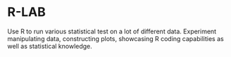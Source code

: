 # R-LAB
Use R to run various statistical test on a lot of different data. Experiment manipulating data, constructing plots, showcasing R coding capabilities as well as statistical knowledge.
